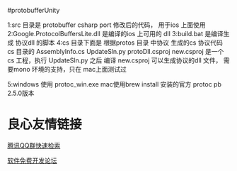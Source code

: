 #protobufferUnity

1:src 目录是 protobuffer csharp port 修改后的代码， 用于ios 上面使用
2:Google.ProtocolBuffersLite.dll 是编译的ios 上可用的 dll
3:build.bat  是编译生成 协议dll 的脚本
4:cs 目录下面是 根据protos 目录 中协议 生成的cs 协议代码
    cs 目录的 AssemblyInfo.cs
    UpdateSln.py
    protoDll.csproj
    new.csproj
    是一个 cs 工程，执行 UpdateSln.py 之后 编译 new.csproj 可以生成协议的dll 文件， 需要mono 环境的支持，只在 mac上面测试过

5:windows 使用 protoc_win.exe mac使用brew install 安装的官方 protoc  pb 2.5.0版本


 # 良心友情链接

[腾讯QQ群快速检索](http://u.720life.cn/s/8cf73f7c)

[软件免费开发论坛](http://u.720life.cn/s/bbb01dc0)